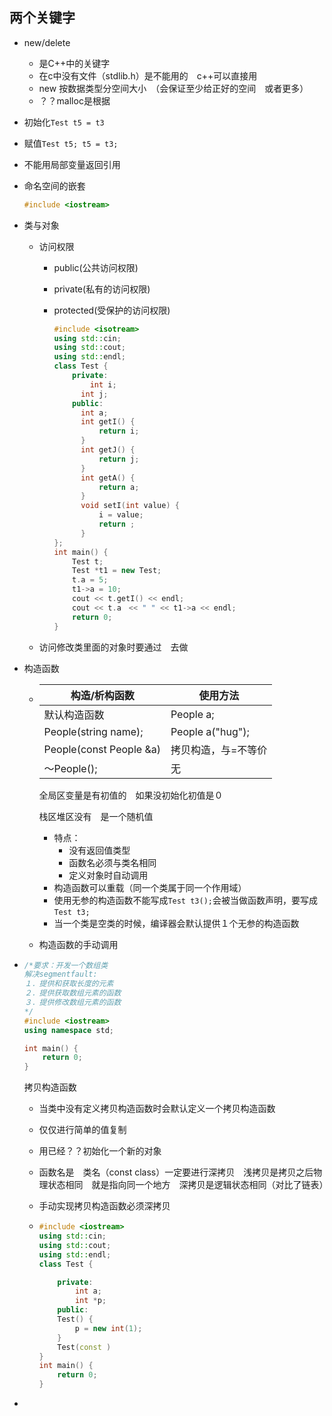 ## 两个关键字

- new/delete

  - 是C++中的关键字
  - 在c中没有文件（stdlib.h）是不能用的　c++可以直接用
  - new 按数据类型分空间大小　（会保证至少给正好的空间　或者更多）
  - ？？malloc是根据

- 初始化`Test t5 = t3`

- 赋值`Test t5; t5 = t3;  `

- 不能用局部变量返回引用

- 命名空间的嵌套

  ```c++
  #include <iostream>
  
  ```

- 类与对象

  - 访问权限

    - public(公共访问权限)

    - private(私有的访问权限)

    - protected(受保护的访问权限)

      ```c++
      #include <isotream>
      using std::cin;
      using std::cout;
      using std::endl;
      class Test {
          private:
              int i;
          	int j;
          public:
          	int a;
          	int getI() {
              	return i;
          	}
          	int getJ() {
              	return j;
          	}	
          	int getA() {
              	return a;
          	}
          	void setI(int value) {
              	i = value;
              	return ;
          	}
      };
      int main() {
          Test t;
          Test *t1 = new Test;
          t.a = 5;
          t1->a = 10;
          cout << t.getI() << endl;
          cout << t.a　<< " " << t1->a << endl; 
          return 0;
      }
      ```

      

  - 访问修改类里面的对象时要通过　去做

- 构造函数

  - | 构造/析构函数           | 使用方法            |
    | ----------------------- | ------------------- |
    | 默认构造函数            | People a;           |
    | People(string name);    | People a("hug");    |
    | People(const People &a) | 拷贝构造，与=不等价 |
    | ～People();             | 无                  |

    全局区变量是有初值的　如果没初始化初值是０

    栈区堆区没有　是一个随机值　

    - 特点：
      - 没有返回值类型
      - 函数名必须与类名相同
      - 定义对象时自动调用
    - 构造函数可以重载（同一个类属于同一个作用域）
    - 使用无参的构造函数不能写成`Test t3();`会被当做函数声明，要写成`Test t3;`
    - 当一个类是空类的时候，编译器会默认提供１个无参的构造函数

  - 构造函数的手动调用

  

- ```c++
  /*要求：开发一个数组类
  解决segmentfault:
  １．提供和获取长度的元素
  ２．提供获取数组元素的函数
  ３．提供修改数组元素的函数
  */
  #include <iostream>
  using namespace std;
  
  int main() {
      return 0;
  }
  
  ```

  拷贝构造函数

  - 当类中没有定义拷贝构造函数时会默认定义一个拷贝构造函数

  - 仅仅进行简单的值复制

  - 用已经？？初始化一个新的对象

  - 函数名是　类名（const class）一定要进行深拷贝　浅拷贝是拷贝之后物理状态相同　就是指向同一个地方　深拷贝是逻辑状态相同（对比了链表）

  - 手动实现拷贝构造函数必须深拷贝

  - ```c++
    #include <iostream>
    using std::cin;
    using std::cout;
    using std::endl;
    class Test {
    
        private:
        	int a;
        	int *p;
        public:
        Test() {
        	p = new int(1);
        }
        Test(const )
    }
    int main() {
        return 0;
    }
    ```

- 

  